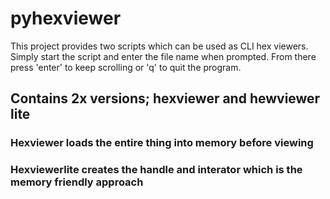 # pyhexviewer

This project provides two scripts which can be used as CLI hex viewers. Simply start the script and enter the file name when prompted. From there press 'enter' to keep scrolling or 'q' to quit the program.


## Contains 2x versions; hexviewer and hewviewer lite

### Hexviewer loads the entire thing into memory before viewing

### Hexviewerlite creates the handle and interator which is the memory friendly approach

